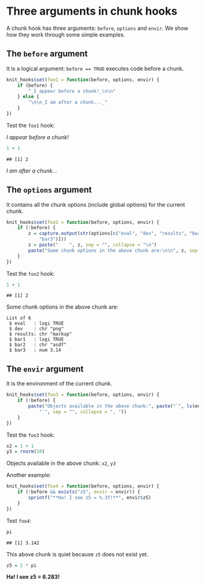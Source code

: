 # Three arguments in chunk hooks

A chunk hook has three arguments: `before`, `options` and `envir`. We show how they work through some simple examples.

## The `before` argument

It is a logical argument: `before == TRUE` executes code before a chunk.


```r
knit_hooks$set(foo1 = function(before, options, envir) {
    if (before) {
        "_I appear before a chunk!_\n\n"
    } else {
        "\n\n_I am after a chunk..._"
    }
})
```

Test the `foo1` hook:

_I appear before a chunk!_

```r
1 + 1
```

```
## [1] 2
```



_I am after a chunk..._

## The `options` argument

It contains all the chunk options (include global options) for the current chunk.


```r
knit_hooks$set(foo2 = function(before, options, envir) {
    if (!before) {
        z = capture.output(str(options[c("eval", "dev", "results", "bar1", "bar2", 
            "bar3")]))
        z = paste("    ", z, sep = "", collapse = "\n")
        paste("Some chunk options in the above chunk are:\n\n", z, sep = "")
    }
})
```

Test the `foo2` hook:


```r
1 + 1
```

```
## [1] 2
```

Some chunk options in the above chunk are:

    List of 6
     $ eval   : logi TRUE
     $ dev    : chr "png"
     $ results: chr "markup"
     $ bar1   : logi TRUE
     $ bar2   : chr "asdf"
     $ bar3   : num 3.14

## The `envir` argument

It is the environment of the current chunk.


```r
knit_hooks$set(foo3 = function(before, options, envir) {
    if (!before) {
        paste("Objects available in the above chunk:", paste("`", ls(envir), 
            "`", sep = "", collapse = ", "))
    }
})
```

Test the `foo3` hook:


```r
x2 = 1 + 1
y3 = rnorm(10)
```

Objects available in the above chunk: `x2`, `y3`

Another example:


```r
knit_hooks$set(foo4 = function(before, options, envir) {
    if (!before && exists("z5", envir = envir)) {
        sprintf("**Ha! I see z5 = %.3f!**", envir$z5)
    }
})
```

Test `foo4`:


```r
pi
```

```
## [1] 3.142
```

This above chunk is quiet because `z5` does not exist yet.


```r
z5 = 2 * pi
```

**Ha! I see z5 = 6.283!**
